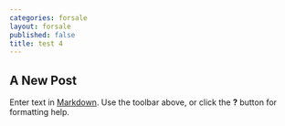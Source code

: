 ```yaml
---
categories: forsale
layout: forsale
published: false
title: test 4
---
```

## A New Post

Enter text in [Markdown](http://daringfireball.net/projects/markdown/). Use the toolbar above, or click the **?** button for formatting help.
